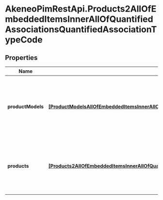 # AkeneoPimRestApi.Products2AllOfEmbeddedItemsInnerAllOfQuantifiedAssociationsQuantifiedAssociationTypeCode

## Properties

Name | Type | Description | Notes
------------ | ------------- | ------------- | -------------
**productModels** | [**[ProductModelsAllOfEmbeddedItemsInnerAllOfQuantifiedAssociationsQuantifiedAssociationTypeCodeProductModelsInner]**](ProductModelsAllOfEmbeddedItemsInnerAllOfQuantifiedAssociationsQuantifiedAssociationTypeCodeProductModelsInner.md) | Array of objects containing product model codes and quantities with which the product is in relation | [optional] 
**products** | [**[Products2AllOfEmbeddedItemsInnerAllOfQuantifiedAssociationsQuantifiedAssociationTypeCodeProductsInner]**](Products2AllOfEmbeddedItemsInnerAllOfQuantifiedAssociationsQuantifiedAssociationTypeCodeProductsInner.md) | Array of objects containing product uuids and quantities with which the product is in relation | [optional] 


